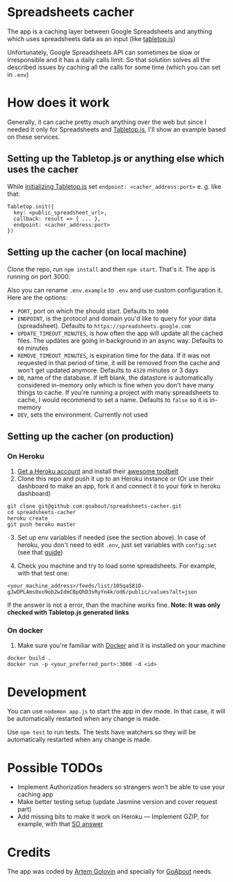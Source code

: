 # Spreadsheets cacher

The app is a caching layer between Google Spreadsheets and anything which uses spreadsheets data as an input (like [tabletop.js](https://github.com/jsoma/tabletop))

Unfortunately, Google Spreadsheets API can sometimes be slow or irresponsible and it has a daily calls limit. So that solution solves all the described issues by caching all the calls for some time (which you can set in `.env`)

# How does it work

Generally, it can cache pretty much anything over the web but since I needed it only for Spreadsheets and [Tabletop.js](https://github.com/jsoma/tabletop), I'll show an example based on these services.

## Setting up the Tabletop.js or anything else which uses the cacher
While [initializing Tabletop.js](https://github.com/jsoma/tabletop#tabletop-initialization) set `endpoint: <cacher_address:port>` e. g. like that:

```
Tabletop.init({
  key: <public_spreadsheet_url>,
  callback: result => { ... },
  endpoint: <cacher_address:port>
})
```

## Setting up the cacher (on local machine)

Clone the repo, run `npm install` and then `npm start`. That's it. The app is running on port 3000.

Also you can rename `.env.example` to `.env` and use custom configuration it. Here are the options:

- `PORT`, port on which the should start. Defaults to `3000`
- `ENDPOINT`, is the protocol and domain you'd like to query for your data (spreadsheet). Defaults to `https://spreadsheets.google.com`
- `UPDATE_TIMEOUT_MINUTES`, is how often the app will update all the cached files. The updates are going in background in an async way. Defaults to `60` minutes
- `REMOVE_TIMEOUT_MINUTES`, is expiration time for the data. If it was not requested in that period of time, it will be removed from the cache and won't get updated anymore. Defaults to `4320` minutes or 3 days
- `DB`, name of the database. If left blank, the datastore is automatically considered in-memory only which is fine when you don't have many things to cache. If you're running a project with many spreadsheets to cache, I would recommend to set a name. Defaults to `false` so it is in-memory
- `DEV`, sets the environment. Currently not used

## Setting up the cacher (on production)

### On Heroku

1. [Get a Heroku account](https://devcenter.heroku.com/articles/quickstart) and install their [awesome toolbelt](https://toolbelt.heroku.com)
2. Clone this repo and push it up to an Heroku instance or (Or use their dashboard to make an app, fork it and connect it to your fork in heroku dashboard)

```
git clone git@github.com:goabout/spreadsheets-cacher.git
cd spreadsheets-cacher
heroku create
git push heroku master
```

3. Set up env variables if needed (see the section above). In case of heroku, you don't need to edit `.env`, just set variables with `config:set` (see that [guide](https://devcenter.heroku.com/articles/nodejs-support#customizing-the-build-process))

4. Check you machine and try to load some spreadsheets. For example, with that test one:

```
<your_machine_address>/feeds/list/105qaS81D-gJwDPLAms0xo9ob2wIdmCBpQhD3sRyYn4k/od6/public/values?alt=json
```

If the answer is not a error, than the machine works fine.
**Note: It was only checked with Tabletop.js generated links**

### On docker
1. Make sure you're familiar with [Docker](https://www.docker.com/) and it is installed on your machine
```
docker build .
docker run -p <your_preferred_port>:3000 -d <id>
```


# Development
You can use `nodemon app.js` to start the app in dev mode. In that case, it will be automatically restarted when any change is made.

Use `npm test` to run tests. The tests have watchers so they will be automatically restarted when any change is made.

# Possible TODOs
- Implement Authorization headers so strangers won't be able to use your caching app
- Make better testing setup (update Jasmine version and cover request part)
- Add missing bits to make it work on Heroku
— Implement GZIP, for example, with that [SO answer](http://stackoverflow.com/questions/10207762/how-to-use-request-or-http-module-to-read-gzip-page-into-a-string/10603029#10603029)

# Credits

The app was coded by [Artem Golovin](https://www.linkedin.com/in/artemgolovin) and specially for [GoAbout](https://goabout.com/) needs.
